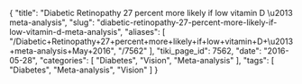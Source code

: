 {
    "title": "Diabetic Retinopathy 27 percent more likely if low vitamin D \u2013 meta-analysis",
    "slug": "diabetic-retinopathy-27-percent-more-likely-if-low-vitamin-d-meta-analysis",
    "aliases": [
        "/Diabetic+Retinopathy+27+percent+more+likely+if+low+vitamin+D+\u2013+meta-analysis+May+2016",
        "/7562"
    ],
    "tiki_page_id": 7562,
    "date": "2016-05-28",
    "categories": [
        "Diabetes",
        "Vision",
        "Meta-analysis"
    ],
    "tags": [
        "Diabetes",
        "Meta-analysis",
        "Vision"
    ]
}